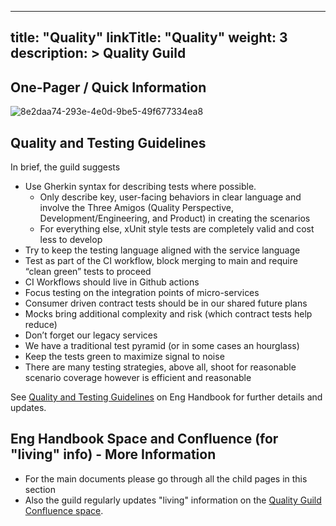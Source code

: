 
---
title: "Quality"
linkTitle: "Quality"
weight: 3
description: >
  Quality Guild
---
## One-Pager / Quick Information
![8e2daa74-293e-4e0d-9be5-49f677334ea8](https://user-images.githubusercontent.com/6999695/160448317-658f3c31-091a-4286-ba3a-9a5bc636f932.png)

## Quality and Testing Guidelines
In brief, the guild suggests
* Use Gherkin syntax for describing tests where possible. 
  * Only describe key, user-facing behaviors in clear language and involve the Three Amigos (Quality Perspective, Development/Engineering, and Product) in creating the scenarios
  * For everything else, xUnit style tests are completely valid and cost less to develop
* Try to keep the testing language aligned with the service language
* Test as part of the CI workflow, block merging to main and require “clean green” tests to proceed
* CI Workflows should live in Github actions
* Focus testing on the integration points of micro-services
* Consumer driven contract tests should be in our shared future plans
* Mocks bring additional complexity and risk (which contract tests help reduce)
* Don’t forget our legacy services
* We have a traditional test pyramid (or in some cases an hourglass)
* Keep the tests green to maximize signal to noise
* There are many testing strategies, above all, shoot for reasonable scenario coverage however is efficient and reasonable

See [Quality and Testing Guidelines](/docs/guilds/quality/quality-and-testing-guidelines/qual_n_test_guidelines/) on Eng Handbook for further details and updates.

## Eng Handbook Space and Confluence (for "living" info) - More Information
- For the main documents please go through all the child pages in this section 
- Also the guild regularly updates "living" information on the [Quality Guild Confluence space](https://takeofftech.atlassian.net/wiki/spaces/QG/overview?homepageId=3204808938).

